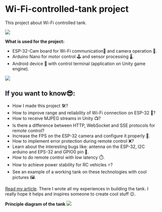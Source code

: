# Wi-Fi-controlled-tank project
This project about Wi-Fi controlled tank.

![](https://photos.app.goo.gl/PpZSPeJnx8uSnZKv9)

**What is used for the project:**
 - ESP-32-Cam board for Wi-Fi communication📡  and camera operation 🎥.
 - Arduino Nano for motor control 🕹️ and sensor processing 🌡️.
 - Android device 📱 with control terminal (application on Unity game engine).

![](https://photos.app.goo.gl/4Qp8b5EVmWsW8CcKA)

## If you want to know😎:

 - How I made this project 🛠️?
 - How to improve range and reliability of Wi-Fi connection on ESP-32 🚀?
 - How to receive MJPEG streams in Unity 📺?
 - Is there a difference between HTTP, WebSocket and SSE protocols for remote control?
 - Increase the FPS on the ESP-32 camera and configure it properly 🚀.
 - How to implement error protection during remote control ❌?
 - Learn about the interesting bugs like: antenna on the ESP-32, I2C arduino and EPS-32 and GPIO0 pin 🐞.
 - How to do remote control with low latency ⏱️.
 - How to achieve power stability for RC vehicles ⚡?
 - See an example of a working tank on these technologies with cool pictures 🖼️.

[Read my article](https://www.hackster.io/twfi/how-to-create-a-wi-fi-tank-with-a-camera-c17e5e). There I wrote all my experiences in building the tank. I really hope it helps and inspires someone to create cool stuff 😉.


**Principle diagram of the tank**
![](https://photos.app.goo.gl/7YMPwRCpr33aP4bM7)
